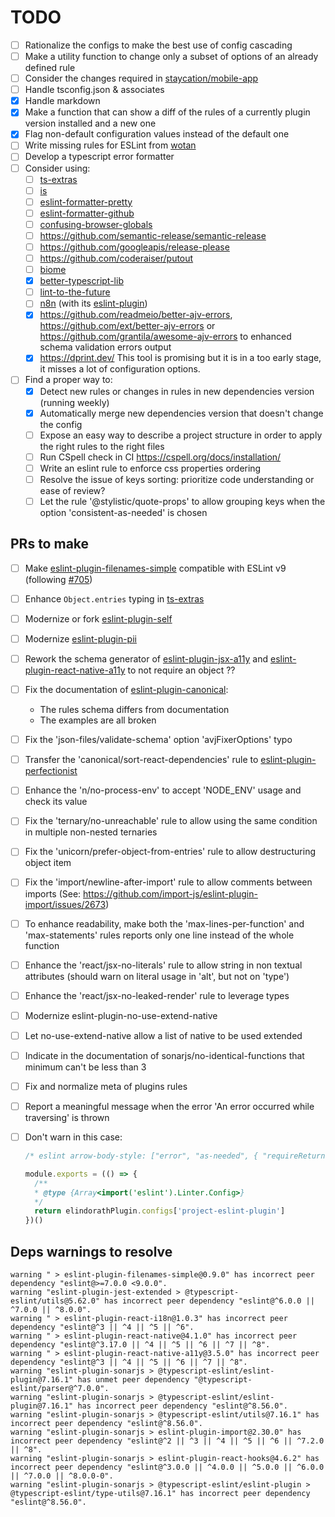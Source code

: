 # TODO

- [ ] Rationalize the configs to make the best use of config cascading
- [ ] Make a utility function to change only a subset of options of an already defined rule
- [ ] Consider the changes required in [staycation/mobile-app](https://github.com/staycation/mobile-app)
- [ ] Handle tsconfig.json & associates
- [x] Handle markdown
- [x] Make a function that can show a diff of the rules of a currently plugin version installed and a new one
- [x] Flag non-default configuration values instead of the default one
- [ ] Write missing rules for ESLint from [wotan](https://github.com/fimbullinter/wotan)
- [ ] Develop a typescript error formatter
- [ ] Consider using:
  - [ ] [ts-extras](https://github.com/sindresorhus/ts-extras)
  - [ ] [is](https://github.com/sindresorhus/is)
  - [ ] [eslint-formatter-pretty](https://github.com/sindresorhus/eslint-formatter-pretty)
  - [ ] [eslint-formatter-github](https://github.com/hipstersmoothie/eslint-formatter-github)
  - [ ] [confusing-browser-globals](https://github.com/facebook/create-react-app/tree/main/packages/confusing-browser-globals)
  - [ ] <https://github.com/semantic-release/semantic-release>
  - [ ] <https://github.com/googleapis/release-please>
  - [ ] <https://github.com/coderaiser/putout>
  - [ ] [biome](https://biomejs.dev/)
  - [x] [better-typescript-lib](https://github.com/uhyo/better-typescript-lib)
  - [ ] [lint-to-the-future](https://github.com/mansona/lint-to-the-future)
  - [ ] [n8n](https://github.com/n8n-io/n8n) (with its [eslint-plugin](https://www.npmjs.com/package/eslint-plugin-n8n-nodes-base))
  - [x] <https://github.com/readmeio/better-ajv-errors>, <https://github.com/ext/better-ajv-errors> or <https://github.com/grantila/awesome-ajv-errors> to enhanced schema validation errors output
  - [x] <https://dprint.dev/> This tool is promising but it is in a too early stage, it misses a lot of configuration options.
- [ ] Find a proper way to:
  - [x] Detect new rules or changes in rules in new dependencies version (running weekly)
  - [x] Automatically merge new dependencies version that doesn't change the config
  - [ ] Expose an easy way to describe a project structure in order to apply the right rules to the right files
  - [ ] Run CSpell check in CI <https://cspell.org/docs/installation/>
  - [ ] Write an eslint rule to enforce css properties ordering
  - [ ] Resolve the issue of keys sorting: prioritize code understanding or ease of review?
  - [ ] Let the rule '@stylistic/quote-props' to allow grouping keys when the option 'consistent-as-needed' is chosen

## PRs to make

- [ ] Make [eslint-plugin-filenames-simple](https://github.com/epaew/eslint-plugin-filenames-simple) compatible with ESLint v9 (following [#705](https://github.com/epaew/eslint-plugin-filenames-simple/issues/705))
- [ ] Enhance `Object.entries` typing in [ts-extras](https://github.com/sindresorhus/ts-extras)
- [ ] Modernize or fork [eslint-plugin-self](https://github.com/not-an-aardvark/eslint-plugin-self)
- [ ] Modernize [eslint-plugin-pii](https://github.com/shiva-hack/eslint-plugin-pii)
- [ ] Rework the schema generator of [eslint-plugin-jsx-a11y](https://github.com/jsx-eslint/eslint-plugin-jsx-a11y) and [eslint-plugin-react-native-a11y](https://github.com/FormidableLabs/eslint-plugin-react-native-a11y) to not require an object ??
- [ ] Fix the documentation of [eslint-plugin-canonical](https://github.com/gajus/eslint-plugin-canonical):
  - The rules schema differs from documentation
  - The examples are all broken
- [ ] Fix the 'json-files/validate-schema' option 'avjFixerOptions' typo
- [ ] Transfer the 'canonical/sort-react-dependencies' rule to [eslint-plugin-perfectionist](https://github.com/azat-io/eslint-plugin-perfectionist)
- [ ] Enhance the 'n/no-process-env' to accept 'NODE_ENV' usage and check its value
- [ ] Fix the 'ternary/no-unreachable' rule to allow using the same condition in multiple non-nested ternaries
- [ ] Fix the 'unicorn/prefer-object-from-entries' rule to allow destructuring object item
- [ ] Fix the 'import/newline-after-import' rule to allow comments between imports (See: <https://github.com/import-js/eslint-plugin-import/issues/2673>)
- [ ] To enhance readability, make both the 'max-lines-per-function' and 'max-statements' rules reports only one line instead of the whole function
- [ ] Enhance the 'react/jsx-no-literals' rule to allow string in non textual attributes (should warn on literal usage in 'alt', but not on 'type')
- [ ] Enhance the 'react/jsx-no-leaked-render' rule to leverage types
- [ ] Modernize eslint-plugin-no-use-extend-native
- [ ] Let no-use-extend-native allow a list of native to be used extended
- [ ] Indicate in the documentation of sonarjs/no-identical-functions that minimum can't be less than 3
- [ ] Fix and normalize meta of plugins rules
- [ ] Report a meaningful message when the error 'An error occurred while traversing' is thrown
- [ ] Don't warn in this case:

  ```javascript
  /* eslint arrow-body-style: ["error", "as-needed", { "requireReturnForObjectLiteral": true }] */

  module.exports = (() => {
    /**
    * @type {Array<import('eslint').Linter.Config>}
    */
    return elindorathPlugin.configs['project-eslint-plugin']
  })()
  ```

## Deps warnings to resolve

```log
warning " > eslint-plugin-filenames-simple@0.9.0" has incorrect peer dependency "eslint@>=7.0.0 <9.0.0".
warning "eslint-plugin-jest-extended > @typescript-eslint/utils@5.62.0" has incorrect peer dependency "eslint@^6.0.0 || ^7.0.0 || ^8.0.0".
warning " > eslint-plugin-react-i18n@1.0.3" has incorrect peer dependency "eslint@^3 || ^4 || ^5 || ^6".
warning " > eslint-plugin-react-native@4.1.0" has incorrect peer dependency "eslint@^3.17.0 || ^4 || ^5 || ^6 || ^7 || ^8".
warning " > eslint-plugin-react-native-a11y@3.5.0" has incorrect peer dependency "eslint@^3 || ^4 || ^5 || ^6 || ^7 || ^8".
warning "eslint-plugin-sonarjs > @typescript-eslint/eslint-plugin@7.16.1" has unmet peer dependency "@typescript-eslint/parser@^7.0.0".
warning "eslint-plugin-sonarjs > @typescript-eslint/eslint-plugin@7.16.1" has incorrect peer dependency "eslint@^8.56.0".
warning "eslint-plugin-sonarjs > @typescript-eslint/utils@7.16.1" has incorrect peer dependency "eslint@^8.56.0".
warning "eslint-plugin-sonarjs > eslint-plugin-import@2.30.0" has incorrect peer dependency "eslint@^2 || ^3 || ^4 || ^5 || ^6 || ^7.2.0 || ^8".
warning "eslint-plugin-sonarjs > eslint-plugin-react-hooks@4.6.2" has incorrect peer dependency "eslint@^3.0.0 || ^4.0.0 || ^5.0.0 || ^6.0.0 || ^7.0.0 || ^8.0.0-0".
warning "eslint-plugin-sonarjs > @typescript-eslint/eslint-plugin > @typescript-eslint/type-utils@7.16.1" has incorrect peer dependency "eslint@^8.56.0".
```
